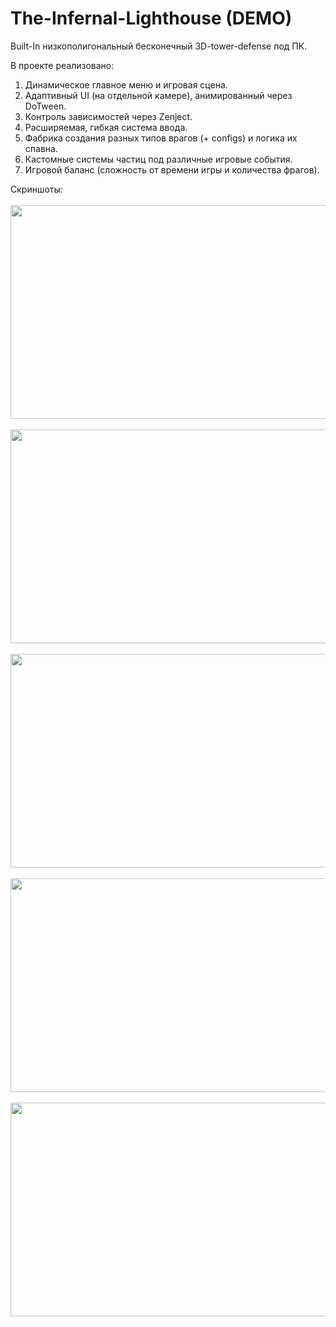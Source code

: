 # The-Infernal-Lighthouse (DEMO)

Built-In низкополигональный бесконечный 3D-tower-defense под ПК. <br />

В проекте реализовано: <br />
1) Динамическое главное меню и игровая сцена. <br />
2) Адаптивный UI (на отдельной камере), анимированный через DoTween. <br />
3) Контроль зависимостей через Zenject. <br />
4) Расширяемая, гибкая система ввода. <br />
5) Фабрика создания разных типов врагов (+ configs) и логика их спавна. <br />
6) Кастомные системы частиц под различные игровые события. <br />
7) Игровой баланс (сложность от времени игры и количества фрагов). <br />

Скриншоты:
<br />
<br />
<img src="https://github.com/user-attachments/assets/1a65f917-a563-4aa0-a5d0-d4765fc8bfda" alt="" width="612" height="342">
<br />
<br />
<img src="https://github.com/user-attachments/assets/13140524-def6-4030-b3a3-875af4ab7182" alt="" width="612" height="342">
<br />
<br />
<img src="https://github.com/user-attachments/assets/f1106980-19ec-46a3-b809-0b0ed264be69" alt="" width="612" height="342">
<br />
<br />
<img src="https://github.com/user-attachments/assets/90697f1e-5a39-4620-a524-347010873c20" alt="" width="612" height="342">
<br />
<br />
<img src="https://github.com/user-attachments/assets/f05c5349-f9cb-4bb0-9753-0fe41277329f" alt="" width="612" height="342">
